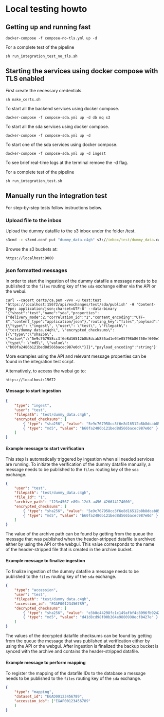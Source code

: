 # Local testing howto

## Getting up and running fast

```command
docker-compose -f compose-no-tls.yml up -d
```

For a complete test of the pipeline

```command
sh run_integration_test_no_tls.sh
```

## Starting the services using docker compose with TLS enabled

First create the necessary credentials.

```command
sh make_certs.sh
```

To start all the backend services using docker compose.

```command
docker-compose -f compose-sda.yml up -d db mq s3
```

To start all the sda services using docker compose.

```command
docker-compose -f compose-sda.yml up -d
```

To start one of the sda services using docker compose.

```command
docker-compose -f compose-sda.yml up -d ingest
```

To see brief real-time logs at the terminal remove the -d flag.

For a complete test of the pipeline

```command
sh run_integration_test.sh
```

## Manually run the integration test

For step-by-step tests follow instructions below.

### Upload file to the inbox

Upload the dummy datafile to the s3 inbox under the folder /test.

```cmd
s3cmd -c s3cmd.conf put "dummy_data.c4gh" s3://inbox/test/dummy_data.c4gh
```

Browse the s3 buckets at:

```http
https://localhost:9000
```

### json formatted messages

In order to start the ingestion of the dummy datafile a message needs to be published to the `files` routing key of the `sda` exchange either via the API or the webui.

```command
curl --cacert certs/ca.pem -vvv -u test:test 'https://localhost:15672/api/exchanges/test/sda/publish' -H 'Content-Type: application/json;charset=UTF-8' --data-binary '{"vhost":"test","name":"sda","properties":{"delivery_mode":2,"correlation_id":"1","content_encoding":"UTF-8","content_type":"application/json"},"routing_key":"files","payload":"{\"type\": \"ingest\", \"user\": \"test\", \"filepath\": \"test/dummy_data.c4gh\", \"encrypted_checksums\":[{\"type\":\"sha256\", \"value\":\"5e9c767958cc3f6e8d16512b8b8dcab855ad1e04e05798b86f50ef600e137578\", \"type\": \"md5\", \"value\": \"b60fa2486b121bed8d566bacec987e0d\"}]}","payload_encoding":"string"}'
```

More examples using the API and relevant message properties can be found in the integration test script.

Alternatively, to access the webui go to:

```http
https://localhost:15672
```

#### Message to start ingestion

```json
{
    "type": "ingest",
    "user": "test",
    "filepath": "test/dummy_data.c4gh",
    "encrypted_checksums": [
        { "type": "sha256", "value": "5e9c767958cc3f6e8d16512b8b8dcab855ad1e04e05798b86f50ef600e137578" },
        { "type": "md5", "value": "b60fa2486b121bed8d566bacec987e0d" }
    ]
}
```

#### Example message to start verification

This step is automatically triggered by ingestion when all needed services are running. To initiate the verification of the dummy datafile manually, a message needs to be published to the `files` routing key of the `sda` exchange.

```json
{
    "user": "test",
    "filepath": "test/dummy_data.c4gh",
    "file_id": "1",
    "archive_path": "123e4567-e89b-12d3-a456-426614174000",
    "encrypted_checksums": [
        { "type": "sha256", "value": "5e9c767958cc3f6e8d16512b8b8dcab855ad1e04e05798b86f50ef600e137578" },
        { "type": "md5", "value": "b60fa2486b121bed8d566bacec987e0d" }
    ]
}
```

The value of the archive path can be found by getting from the queue the message that was published when the header-stripped datafile is archived either by using the API or the webgui. This value corresponds to the name of the header-stripped file that is created in the archive bucket.

#### Example message to finalize ingestion

To finalize ingestion of the dummy datafile a message needs to be published to the `files` routing key of the `sda` exchange.

```json
{
    "type": "accession",
    "user": "test",
    "filepath": "test/dummy_data.c4gh",
    "accession_id": "EGAF00123456789",
    "decrypted_checksums": [
        { "type": "sha256", "value": "e3b0c44298fc1c149afbf4c8996fb92427ae41e4649b934ca495991b7852b855" },
        { "type": "md5", "value": "d41d8cd98f00b204e9800998ecf8427e" }
    ]
}
```

The values of the decrypted datafile checksums can be found by getting from the queue the message that was published at verification either by using the API or the webgui. After ingestion is finalized the backup bucket is synced with the archive and contains the header-stripped datafile.

#### Example message to perform mapping

To register the mapping of the datafile IDs to the database a message needs to be published to the `files` routing key of the `sda` exchange.

```json
{
    "type": "mapping",
    "dataset_id": "EGAD00123456789",
    "accession_ids": ["EGAF00123456789"
    ]
}
```
